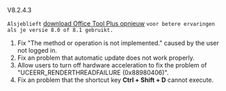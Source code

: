 V8.2.4.3

`Alsjeblieft` [download Office Tool Plus opnieuw](http://otp.landian.vip/) `voor betere ervaringen als je versie 8.0 of 8.1 gebruikt.`

1. Fix "The method or operation is not implemented." caused by the user not logged in.
2. Fix an problem that automatic update does not work properly.
3. Allow users to turn off hardware acceleration to fix the problem of "UCEERR_RENDERTHREADFAILURE (0x88980406)".
4. Fix an problem that the shortcut key **Ctrl + Shift + D** cannot execute.
